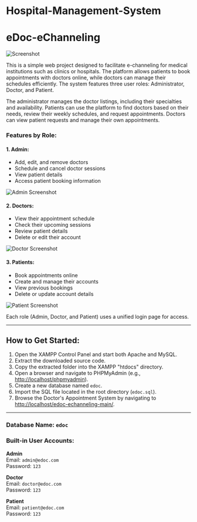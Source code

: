 # Hospital-Management-System
# eDoc-eChanneling

![Screenshot](https://github.com/hshnudr/edoc-echanneling/blob/main/Screenshots/Screenshot%20(1).png)

This is a simple web project designed to facilitate e-channeling for medical institutions such as clinics or hospitals. The platform allows patients to book appointments with doctors online, while doctors can manage their schedules efficiently. The system features three user roles: Administrator, Doctor, and Patient. 

The administrator manages the doctor listings, including their specialties and availability. Patients can use the platform to find doctors based on their needs, review their weekly schedules, and request appointments. Doctors can view patient requests and manage their own appointments.

### Features by Role:

#### 1. Admin:
- Add, edit, and remove doctors
- Schedule and cancel doctor sessions
- View patient details
- Access patient booking information

![Admin Screenshot](https://github.com/hshnudr/edoc-echanneling/blob/main/Screenshots/Screenshot%20(3).png)

#### 2. Doctors:
- View their appointment schedule
- Check their upcoming sessions
- Review patient details
- Delete or edit their account

![Doctor Screenshot](https://github.com/hshnudr/edoc-echanneling/blob/main/Screenshots/Screenshot%20(9).png)

#### 3. Patients:
- Book appointments online
- Create and manage their accounts
- View previous bookings
- Delete or update account details

![Patient Screenshot](https://github.com/hshnudr/edoc-echanneling/blob/main/Screenshots/Screenshot%20(6).png)

Each role (Admin, Doctor, and Patient) uses a unified login page for access.

---

## How to Get Started:

1. Open the XAMPP Control Panel and start both Apache and MySQL.
2. Extract the downloaded source code.
3. Copy the extracted folder into the XAMPP "htdocs" directory.
4. Open a browser and navigate to PHPMyAdmin (e.g., [http://localhost/phpmyadmin](http://localhost/phpmyadmin)).
5. Create a new database named `edoc`.
6. Import the SQL file located in the root directory (`edoc.sql`).
7. Browse the Doctor's Appointment System by navigating to [http://localhost/edoc-echanneling-main/](http://localhost/edoc-echanneling-main/).

---

### Database Name: `edoc`

### Built-in User Accounts:

**Admin**  
Email: `admin@edoc.com`  
Password: `123`

**Doctor**  
Email: `doctor@edoc.com`  
Password: `123`

**Patient**  
Email: `patient@edoc.com`  
Password: `123`
